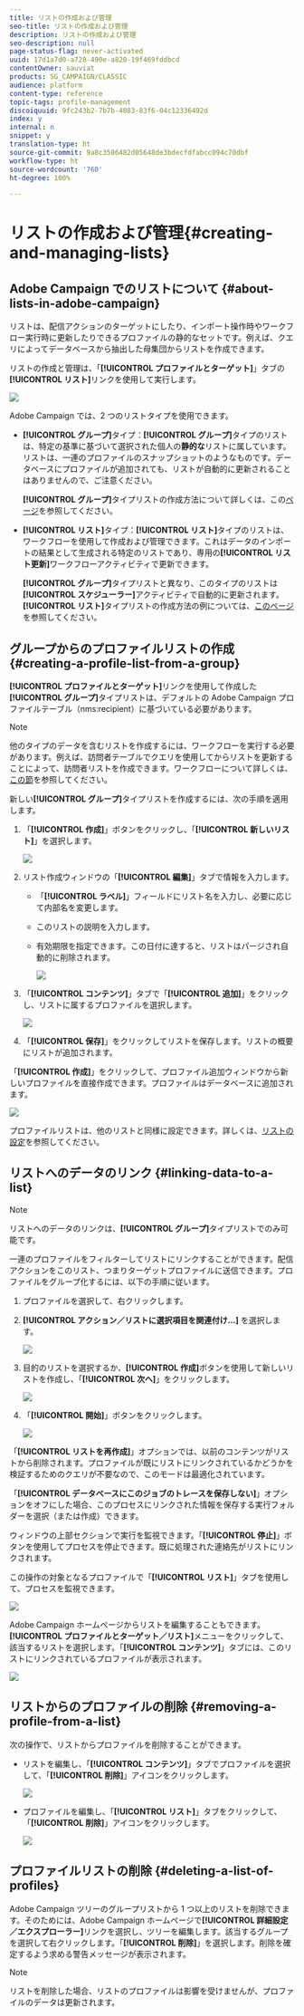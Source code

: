 ```yaml
---
title: リストの作成および管理
seo-title: リストの作成および管理
description: リストの作成および管理
seo-description: null
page-status-flag: never-activated
uuid: 17d1a7d0-a728-490e-a820-19f469fddbcd
contentOwner: sauviat
products: SG_CAMPAIGN/CLASSIC
audience: platform
content-type: reference
topic-tags: profile-management
discoiquuid: 9fc243b2-7b7b-4083-83f6-04c12336492d
index: y
internal: n
snippet: y
translation-type: ht
source-git-commit: 9a8c3586482d05648de3bdecfdfabcc094c70dbf
workflow-type: ht
source-wordcount: '760'
ht-degree: 100%

---
```



# リストの作成および管理{#creating-and-managing-lists}

## Adobe Campaign でのリストについて {#about-lists-in-adobe-campaign}

リストは、配信アクションのターゲットにしたり、インポート操作時やワークフロー実行時に更新したりできるプロファイルの静的なセットです。例えば、クエリによってデータベースから抽出した母集団からリストを作成できます。



リストの作成と管理は、「**[!UICONTROL プロファイルとターゲット]**」タブの&#x200B;**[!UICONTROL リスト]**&#x200B;リンクを使用して実行します。

![](assets/s_ncs_user_interface_group_link.png)

Adobe Campaign では、2 つのリストタイプを使用できます。

* **[!UICONTROL グループ]**&#x200B;タイプ：**[!UICONTROL グループ]**&#x200B;タイプのリストは、特定の基準に基づいて選択された個人の&#x200B;**静的な**&#x200B;リストに属しています。リストは、一連のプロファイルのスナップショットのようなものです。データベースにプロファイルが追加されても、リストが自動的に更新されることはありませんので、ご注意ください。

   **[!UICONTROL グループ]**&#x200B;タイプリストの作成方法について詳しくは、この[ページ](#creating-a-profile-list-from-a-group)を参照してください。

* **[!UICONTROL リスト]**&#x200B;タイプ：**[!UICONTROL リスト]**&#x200B;タイプのリストは、ワークフローを使用して作成および管理できます。これはデータのインポートの結果として生成される特定のリストであり、専用の&#x200B;**[!UICONTROL リスト更新]**&#x200B;ワークフローアクティビティで更新できます。

   **[!UICONTROL グループ]**&#x200B;タイプリストと異なり、このタイプのリストは&#x200B;**[!UICONTROL スケジューラー]**&#x200B;アクティビティで自動的に更新されます。**[!UICONTROL リスト]**&#x200B;タイプリストの作成方法の例については、[このページ](../../workflow/using/list-update.md)を参照してください。

## グループからのプロファイルリストの作成 {#creating-a-profile-list-from-a-group}

**[!UICONTROL プロファイルとターゲット]**&#x200B;リンクを使用して作成した&#x200B;**[!UICONTROL グループ]**&#x200B;タイプリストは、デフォルトの Adobe Campaign プロファイルテーブル（nms:recipient）に基づいている必要があります。

>[!NOTE]
>
>他のタイプのデータを含むリストを作成するには、ワークフローを実行する必要があります。例えば、訪問者テーブルでクエリを使用してからリストを更新することによって、訪問者リストを作成できます。ワークフローについて詳しくは、[この節](../../workflow/using/about-workflows.md)を参照してください。

新しい&#x200B;**[!UICONTROL グループ]**&#x200B;タイプリストを作成するには、次の手順を適用します。

1. 「**[!UICONTROL 作成]**」ボタンをクリックし、「**[!UICONTROL 新しいリスト]**」を選択します。

   ![](assets/s_ncs_user_new_group.png)

1. リスト作成ウィンドウの「**[!UICONTROL 編集]**」タブで情報を入力します。

   * 「**[!UICONTROL ラベル]**」フィールドにリスト名を入力し、必要に応じて内部名を変更します。
   * このリストの説明を入力します。
   * 有効期限を指定できます。この日付に達すると、リストはパージされ自動的に削除されます。

      ![](assets/list_expiration_date.png)

1. 「**[!UICONTROL コンテンツ]**」タブで「**[!UICONTROL 追加]**」をクリックし、リストに属するプロファイルを選択します。

   ![](assets/s_ncs_user_add_group.png)

1. 「**[!UICONTROL 保存]**」をクリックしてリストを保存します。リストの概要にリストが追加されます。

「**[!UICONTROL 作成]**」をクリックして、プロファイル追加ウィンドウから新しいプロファイルを直接作成できます。プロファイルはデータベースに追加されます。

![](assets/s_ncs_user_new_recipient_from_group.png)

プロファイルリストは、他のリストと同様に設定できます。詳しくは、[リストの設定](../../platform/using/adobe-campaign-workspace.md#configuring-lists)を参照してください。

## リストへのデータのリンク {#linking-data-to-a-list}

>[!NOTE]
>
>リストへのデータのリンクは、**[!UICONTROL グループ]**&#x200B;タイプリストでのみ可能です。

一連のプロファイルをフィルターしてリストにリンクすることができます。配信アクションをこのリスト、つまりターゲットプロファイルに送信できます。プロファイルをグループ化するには、以下の手順に従います。

1. プロファイルを選択して、右クリックします。
1. **[!UICONTROL アクション／リストに選択項目を関連付け...]** を選択します。

   ![](assets/s_ncs_user_add_selection_to_group.png)

1. 目的のリストを選択するか、**[!UICONTROL 作成]**&#x200B;ボタンを使用して新しいリストを作成し、「**[!UICONTROL 次へ]**」をクリックします。

   ![](assets/s_ncs_user_add_selection_to_group_2.png)

1. 「**[!UICONTROL 開始]**」ボタンをクリックします。

   ![](assets/s_ncs_user_add_selection_to_group_3.png)

「**[!UICONTROL リストを再作成]**」オプションでは、以前のコンテンツがリストから削除されます。プロファイルが既にリストにリンクされているかどうかを検証するためのクエリが不要なので、このモードは最適化されています。

「**[!UICONTROL データベースにこのジョブのトレースを保存しない]**」オプションをオフにした場合、このプロセスにリンクされた情報を保存する実行フォルダーを選択（または作成）できます。

ウィンドウの上部セクションで実行を監視できます。「**[!UICONTROL 停止]**」ボタンを使用してプロセスを停止できます。既に処理された連絡先がリストにリンクされます。

この操作の対象となるプロファイルで「**[!UICONTROL リスト]**」タブを使用して、プロセスを監視できます。

![](assets/s_ncs_user_add_selection_to_group_4.png)

Adobe Campaign ホームページからリストを編集することもできます。**[!UICONTROL プロファイルとターゲット／リスト]**&#x200B;メニューをクリックして、該当するリストを選択します。「**[!UICONTROL コンテンツ]**」タブには、このリストにリンクされているプロファイルが表示されます。

![](assets/s_ncs_user_add_selection_to_group_5.png)

## リストからのプロファイルの削除 {#removing-a-profile-from-a-list}

次の操作で、リストからプロファイルを削除することができます。

* リストを編集し、「**[!UICONTROL コンテンツ]**」タブでプロファイルを選択して、「**[!UICONTROL 削除]**」アイコンをクリックします。

   ![](assets/list_remove_a_recipient.png)

* プロファイルを編集し、「**[!UICONTROL リスト]**」タブをクリックして、「**[!UICONTROL 削除]**」アイコンをクリックします。

   ![](assets/recipient_remove_a_list.png)

## プロファイルリストの削除 {#deleting-a-list-of-profiles}

Adobe Campaign ツリーのグループリストから 1 つ以上のリストを削除できます。そのためには、Adobe Campaign ホームページで&#x200B;**[!UICONTROL 詳細設定／エクスプローラー]**&#x200B;リンクを選択し、ツリーを編集します。該当するグループを選択して右クリックします。「**[!UICONTROL 削除]**」を選択します。削除を確定するよう求める警告メッセージが表示されます。

>[!NOTE]
>
>リストを削除した場合、リストのプロファイルは影響を受けませんが、プロファイルのデータは更新されます。

